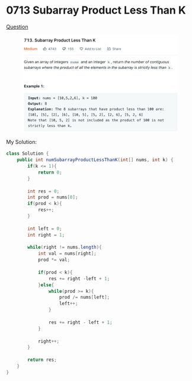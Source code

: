 # 0713 Subarray Product Less Than K

[Question](https://leetcode.com/problems/subarray-product-less-than-k/)

<figure><img src="../.gitbook/assets/image.png" alt=""><figcaption></figcaption></figure>



My Solution:

```java
class Solution {
    public int numSubarrayProductLessThanK(int[] nums, int k) {
        if(k <= 1){
            return 0;
        }
        
        int res = 0;
        int prod = nums[0];
        if(prod < k){
            res++;
        }
        
        int left = 0;
        int right = 1;
        
        while(right != nums.length){
            int val = nums[right];
            prod *= val;
            
            if(prod < k){
                res += right -left + 1;
            }else{
                while(prod >= k){
                    prod /= nums[left];
                    left++;
                }
                
                res += right - left + 1;
            }
            
            right++;
        }
        
        return res;
    }
}
```
